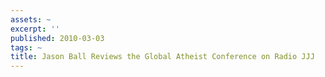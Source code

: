 ```yaml
---
assets: ~
excerpt: ''
published: 2010-03-03
tags: ~
title: Jason Ball Reviews the Global Atheist Conference on Radio JJJ
---
```


